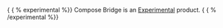 ---
---

{ { % experimental \%\}\}
Compose Bridge is an [Experimental](../manuals/release-lifecycle.md#experimental) product.
{ { % /experimental \%\}\}
